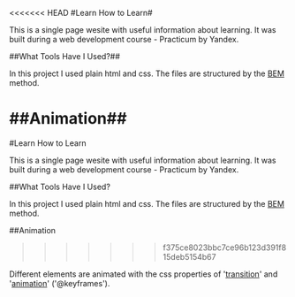 <<<<<<< HEAD
#Learn How to Learn#

This is a single page wesite with useful information about learning. It was built during a web development course - Practicum by Yandex.

##What Tools Have I Used?##

In this project I used plain html and css. The files are structured by the [BEM](https://en.bem.info/methodology/filestructure/) method.

##Animation##
=======
#Learn How to Learn

This is a single page wesite with useful information about learning. It was built during a web development course - Practicum by Yandex.

##What Tools Have I Used?

In this project I used plain html and css. The files are structured by the [BEM](https://en.bem.info/methodology/filestructure/) method.

##Animation
>>>>>>> f375ce8023bbc7ce96b123d391f815deb5154b67

Different elements are animated with the css properties of '[transition](https://developer.mozilla.org/en-US/docs/Web/CSS/CSS_Transitions/Using_CSS_transitions)' and '[animation](https://developer.mozilla.org/en-US/docs/Web/CSS/@keyframes)' ('@keyframes').
